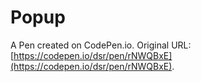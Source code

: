 # Popup

A Pen created on CodePen.io. Original URL: [https://codepen.io/dsr/pen/rNWQBxE](https://codepen.io/dsr/pen/rNWQBxE).


